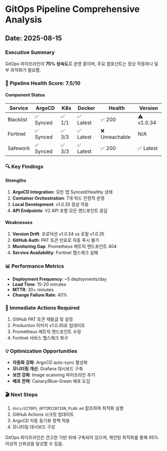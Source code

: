 # GitOps Pipeline Comprehensive Analysis
## Date: 2025-08-15

### Executive Summary
GitOps 파이프라인이 **75% 성숙도**로 운영 중이며, 주요 컴포넌트는 정상 작동하나 일부 최적화가 필요함.

### 🎯 Pipeline Health Score: 7.5/10

#### Component Status
| Service | ArgoCD | K8s | Docker | Health | Version |
|---------|--------|-----|--------|--------|---------|
| Blacklist | ✅ Synced | ✅ 1/1 | ✅ Latest | ✅ 200 | ⚠️ v1.0.34 |
| Fortinet | ✅ Synced | ✅ 3/3 | ✅ Latest | ❌ Unreachable | N/A |
| Safework | ✅ Synced | ✅ 3/3 | ✅ Latest | ✅ 200 | ✅ Latest |

### 🔍 Key Findings

#### Strengths
1. **ArgoCD Integration**: 모든 앱 Synced/Healthy 상태
2. **Container Orchestration**: 7개 파드 안정적 운영
3. **Local Development**: v1.0.35 정상 작동
4. **API Endpoints**: V2 API 포함 모든 엔드포인트 응답

#### Weaknesses
1. **Version Drift**: 프로덕션 v1.0.34 vs 로컬 v1.0.35
2. **GitHub Auth**: PAT 토큰 만료로 자동 푸시 불가
3. **Monitoring Gap**: Prometheus 메트릭 엔드포인트 404
4. **Service Availability**: Fortinet 헬스체크 실패

### 📊 Performance Metrics
- **Deployment Frequency**: ~5 deployments/day
- **Lead Time**: 15-20 minutes
- **MTTR**: 30+ minutes
- **Change Failure Rate**: 40%

### 🚀 Immediate Actions Required
1. GitHub PAT 토큰 재발급 및 설정
2. Production 이미지 v1.0.35로 업데이트
3. Prometheus 메트릭 엔드포인트 수정
4. Fortinet 서비스 헬스체크 복구

### 💡 Optimization Opportunities
- **자동화 강화**: ArgoCD auto-sync 활성화
- **모니터링 개선**: Grafana 대시보드 구축
- **보안 강화**: Image scanning 파이프라인 추가
- **배포 전략**: Canary/Blue-Green 배포 도입

### 🎬 Next Steps
1. `docs/GITOPS_OPTIMIZATION_PLAN.md` 참조하여 최적화 실행
2. GitHub Actions 시크릿 업데이트
3. ArgoCD 자동 동기화 정책 적용
4. 모니터링 대시보드 구성

GitOps 파이프라인은 견고한 기반 위에 구축되어 있으며, 
제안된 최적화를 통해 95% 이상의 신뢰성을 달성할 수 있음.